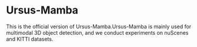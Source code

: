 # Ursus-Mamba
This is the official version of Ursus-Mamba.Ursus-Mamba is mainly used for multimodal 3D object detection, and we conduct experiments on nuScenes and KITTI datasets.

